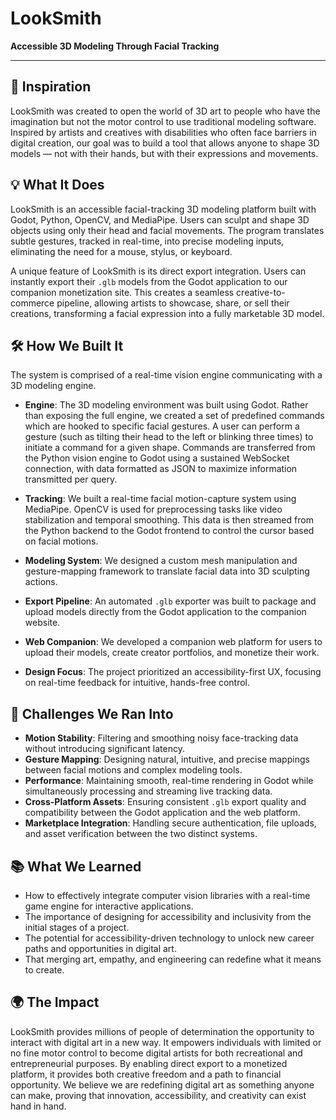 # LookSmith

**Accessible 3D Modeling Through Facial Tracking**

---

## 🧠 Inspiration

LookSmith was created to open the world of 3D art to people who have the imagination but not the motor control to use traditional modeling software. Inspired by artists and creatives with disabilities who often face barriers in digital creation, our goal was to build a tool that allows anyone to shape 3D models — not with their hands, but with their expressions and movements.

## 💡 What It Does

LookSmith is an accessible facial-tracking 3D modeling platform built with Godot, Python, OpenCV, and MediaPipe. Users can sculpt and shape 3D objects using only their head and facial movements. The program translates subtle gestures, tracked in real-time, into precise modeling inputs, eliminating the need for a mouse, stylus, or keyboard.

A unique feature of LookSmith is its direct export integration. Users can instantly export their `.glb` models from the Godot application to our companion monetization site. This creates a seamless creative-to-commerce pipeline, allowing artists to showcase, share, or sell their creations, transforming a facial expression into a fully marketable 3D model.

## 🛠️ How We Built It

The system is comprised of a real-time vision engine communicating with a 3D modeling engine.

* **Engine**: The 3D modeling environment was built using Godot. Rather than exposing the full engine, we created a set of predefined commands which are hooked to specific facial gestures. A user can perform a gesture (such as tilting their head to the left or blinking three times) to initiate a command for a given shape. Commands are transferred from the Python vision engine to Godot using a sustained WebSocket connection, with data formatted as JSON to maximize information transmitted per query.

* **Tracking**: We built a real-time facial motion-capture system using MediaPipe. OpenCV is used for preprocessing tasks like video stabilization and temporal smoothing. This data is then streamed from the Python backend to the Godot frontend to control the cursor based on facial motions.

* **Modeling System**: We designed a custom mesh manipulation and gesture-mapping framework to translate facial data into 3D sculpting actions.

* **Export Pipeline**: An automated `.glb` exporter was built to package and upload models directly from the Godot application to the companion website.

* **Web Companion**: We developed a companion web platform for users to upload their models, create creator portfolios, and monetize their work.

* **Design Focus**: The project prioritized an accessibility-first UX, focusing on real-time feedback for intuitive, hands-free control.

## 🚧 Challenges We Ran Into

* **Motion Stability**: Filtering and smoothing noisy face-tracking data without introducing significant latency.
* **Gesture Mapping**: Designing natural, intuitive, and precise mappings between facial motions and complex modeling tools.
* **Performance**: Maintaining smooth, real-time rendering in Godot while simultaneously processing and streaming live tracking data.
* **Cross-Platform Assets**: Ensuring consistent `.glb` export quality and compatibility between the Godot application and the web platform.
* **Marketplace Integration**: Handling secure authentication, file uploads, and asset verification between the two distinct systems.

## 📚 What We Learned

* How to effectively integrate computer vision libraries with a real-time game engine for interactive applications.
* The importance of designing for accessibility and inclusivity from the initial stages of a project.
* The potential for accessibility-driven technology to unlock new career paths and opportunities in digital art.
* That merging art, empathy, and engineering can redefine what it means to create.

## 🌍 The Impact

LookSmith provides millions of people of determination the opportunity to interact with digital art in a new way. It empowers individuals with limited or no fine motor control to become digital artists for both recreational and entrepreneurial purposes. By enabling direct export to a monetized platform, it provides both creative freedom and a path to financial opportunity. We believe we are redefining digital art as something anyone can make, proving that innovation, accessibility, and creativity can exist hand in hand.